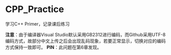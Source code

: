 # CPP_Practice
学习C++ Primer，记录课后练习

**注意**：由于编译器Visual Studio默认采用GB2312进行编码，而Github采用UTF-8编码方式，故部分中文上传之后会出现乱码现象，若要正常显示，切换对应的编码方式保持一致即可。
**PIN**：此问题在第6章发现。
